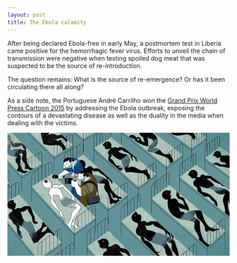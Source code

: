 ```yaml
---
layout: post
title: The Ebola calamity
---
```

After being declared Ebola-free in early May, a postmortem test in Liberia came positive for the hemorrhagic fever virus. 
Efforts to unveil the chain of transmission were negative when testing spoiled dog meat that was suspected to be the source of re-introduction. 

The question remains: What is the source of re-emergence? Or has it been circulating there all along?

As a side note, the Portuguese André Carrilho won the [Grand Prix World Press Cartoon 2015](http://www.worldpresscartoon.com/en#/noticias/154) by addressing the Ebola outbreak, exposing the contours of a devastating disease as well as the duality in the media when dealing with the victims.

![&copy; André Carrilho World Press 2015](/images/AndreCarrilhoWorldPress2015.jpg)